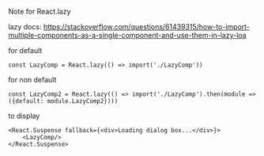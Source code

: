 Note for React.lazy

lazy docs: https://stackoverflow.com/questions/61439315/how-to-import-multiple-components-as-a-single-component-and-use-them-in-lazy-loa

for default
```
const LazyComp = React.lazy(() => import('./LazyComp'))
```

for non default
```
const LazyComp2 = React.lazy(() => import('./LazyComp').then(module => ({default: module.LazyComp2})))
```

to display
```
<React.Suspense fallback={<div>Loading dialog box...</div>}>
    <LazyComp/>
</React.Suspense>
```